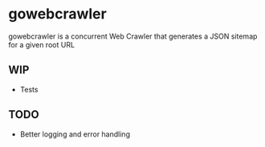 # gowebcrawler
gowebcrawler is a concurrent Web Crawler that generates a JSON sitemap for a given root URL

WIP
---
* Tests

TODO
----
* Better logging and error handling
